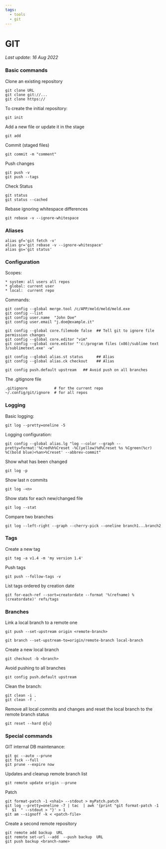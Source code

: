 ```yaml
---
tags:
  - tools
  - git
---
```


# GIT

*Last update: 16 Aug 2022*

### Basic commands

Clone an existing repository

    git clone URL
    git clone git://...
    git clone https://

To create the initial repository:

    git init

Add a new file or update it in the stage
    
    git add

Commit (staged files)

    git commit -m "comment"

Push changes

    git push -v
    git push --tags

Check Status

    git status
    git status --cached

Rebase ignoring whitespace differences

    git rebase -v --ignore-whitespace


### Aliases

    alias gf='git fetch -v'
    alias gr='git rebase -v --ignore-whitespace'
    alias gs='git status'

### Configuration

Scopes:

    * system: all users all repos
    * global: current user
    * local:  current repo

Commands:

    git config --global merge.tool /c/APP/meld/meld/meld.exe
    git config --list
    git config user.name  "John Doe"
    git config user.email "j.doe@example.it"

    git config --global core.filemode false  ## Tell git to ignore file permission changes
    git config --global core.editor "vim"
    git config --global core.editor "'c:/program files (x86)/sublime text 3/sublimetext.exe' -w"

    git config --global alias.st status      ## Alias
    git config --global alias.ck checkout    ## Alias

    git config push.default upstream   ## Avoid push on all branches

The .gitignore file

    .gitignore            # for the current repo
    ~/.config/git/ignore  # for all repos


### Logging

Basic logging:

    git log --pretty=oneline -5

Logging configuration:

    git config --global alias.lg "log --color --graph --pretty=format:'%Cred%h%Creset -%C(yellow)%d%Creset %s %Cgreen(%cr) %C(bold blue)<%an>%Creset' --abbrev-commit"

Show what has been changed

    git log -p

Show last n commits

    git log -<n>
  
Show stats for each new/changed file

    git log --stat 

Compare two branches

    git log --left-right --graph --cherry-pick --oneline branch1...branch2


### Tags

Create a new tag

    git tag -a v1.4 -m 'my version 1.4'

Push tags

    git push --follow-tags -v

List tags ordered by creation date

    git for-each-ref --sort=creatordate --format '%(refname) %(creatordate)' refs/tags


### Branches

Link a local branch to a remote one

    git push --set-upstream origin <remote-branch>

    git branch --set-upstream-to=origin/remote-branch local-branch

Create a new local branch

    git checkout -b <branch>

Avoid pushing to all branches

    git config push.default upstream

Clean the branch:

    git clean -i .
    git clean -f .

Remove all local commits and changes and reset the local branch to the remote branch status

    git reset --hard @{u}


### Special commands

GIT internal DB maintenance:

    git gc --auto --prune
    git fsck --full
    git prune --expire now

Updates and cleanup remote branch list

    git remote update origin --prune

Patch

    git format-patch -1 <sha1> --stdout > myPatch.patch
    git log --pretty=oneline -7 | tac  | awk '{print "git format-patch -1 "  $1  " --stdout > "}' > 1
    git am --signoff -k < <patch-file>

Create a second remote repository

    git remote add backup  URL
    git remote set-url --add  --push backup  URL
    git push backup <branch-name>


